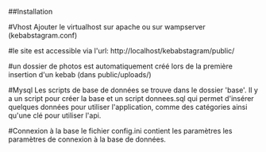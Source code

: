 ##Installation

#Vhost
Ajouter le virtualhost sur apache ou sur wampserver (kebabstagram.conf)

#le site est accessible via l'url: http://localhost/kebabstagram/public/

#un dossier de photos est automatiquement créé lors de la première insertion d'un kebab (dans public/uploads/)

#Mysql
Les scripts de base de données se trouve dans le dossier 'base'. Il y a un script pour créer la base et un script donnees.sql qui permet d'insérer quelques données pour utiliser l'application,  comme des catégories ainsi qu'une clé pour utiliser l'api.

#Connexion à la base
le fichier config.ini contient les paramètres les paramètres de connexion à la base de données.